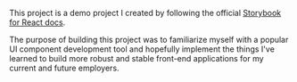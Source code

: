 This project is a demo project I created by following the official [Storybook for React docs](https://storybook.js.org/tutorials/intro-to-storybook).

The purpose of building this project was to familiarize myself with a popular UI component development tool and hopefully implement the things I've learned to build more robust and stable front-end applications for my current and future employers.
